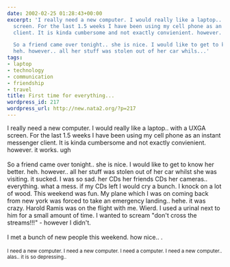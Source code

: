 ```yaml
---
date: 2002-02-25 01:28:43+00:00
excerpt: 'I really need a new computer. I would really like a laptop.. with a UXGA
  screen. For the last 1.5 weeks I have been using my cell phone as an instant messenger
  client. It is kinda cumbersome and not exactly convienient. however. it works. ugh

  So a friend came over tonight.. she is nice. I would like to get to know her better.
  heh. however.. all her stuff was stolen out of her car whils...'
tags:
- laptop
- technology
- communication
- friendship
- travel
title: First time for everything...
wordpress_id: 217
wordpress_url: http://new.nata2.org/?p=217
---
```


I really need a new computer. I would really like a laptop.. with a UXGA screen. For the last 1.5 weeks I have been using my cell phone as an instant messenger client. It is kinda cumbersome and not exactly convienient. however. it works. ugh<br/><br/>
So a friend came over tonight.. she is nice. I would like to get to know her better. heh. however.. all her stuff was stolen out of her car whilst she was visiting. it sucked. I was so sad. her CDs her friends CDs her cameras.. everything. what a mess. if my CDs left I would cry a bunch. I knock on a lot of wood. This weekend was fun. My plane which I was on coming back from new york was forced to take an emergency landing.. hehe. it was crazy. Harold Ramis was on the flight with me. Wierd. I used a urinal next to him for a small amount of time. I wanted to scream "don't cross the streams!!!" - however I didn't.<br/><br/>I met a bunch of new people this weekend. how nice.. . <br/><br/>
<small>I need a new computer. I need a new computer. I need a computer. I need a new computer.. alas.. it is so depressing..</small>